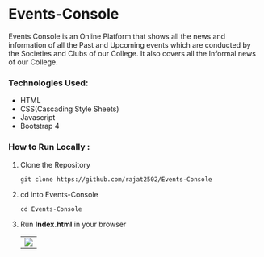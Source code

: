 # Events-Console

Events Console is an Online Platform that shows all the news and information of all the Past and Upcoming events which are conducted by the Societies and Clubs of our College. It also covers all the Informal news of our College.

### Technologies Used:
   * HTML
   * CSS(Cascading Style Sheets)
   * Javascript
   * Bootstrap 4
   
### How to Run Locally :
  
  1. Clone the Repository
  
     `git clone https://github.com/rajat2502/Events-Console`
  
  2. cd into Events-Console
  
      `cd Events-Console`
      
  3. Run **Index.html** in your browser
          
      <table><tr><td>
          <img src="https://user-images.githubusercontent.com/42200276/61961199-a78dc080-afe4-11e9-89ef-38906d824418.png" />
      </td></tr></table>
